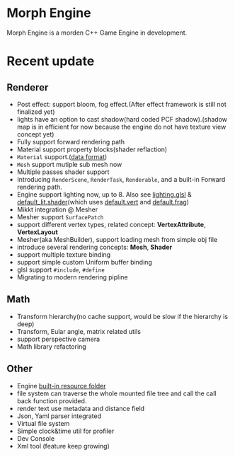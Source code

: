 # Morph Engine 
Morph Engine is a morden C++ Game Engine in development.

# Recent update
## Renderer
* Post effect: support bloom, fog effect.(After effect framework is still not finalized yet)
* lights have an option to cast shadow(hard coded PCF shadow).(shadow map is in efficient for now because the engine do not have texture view concept yet)
* Fully support forward rendering path
* Material support property blocks(shader reflaction)
* `Material` support.([data format](https://github.com/tankiJong/morph-engine/blob/master/Content/shader/mat.format))
* `Mesh` support mutiple sub mesh now
* Multiple passes shader support
* Introducing `RenderScene`, `RenderTask`, `Renderable`, and a built-in Forward rendering path.
* Engine support lighting now, up to 8. Also see [lighting.glsl](https://github.com/tankiJong/morph-engine/blob/master/Content/shader/inc/light.glsl) & [default_lit.shader](https://github.com/tankiJong/morph-engine/blob/master/Content/shader/default_lit.shader)(which uses [default.vert](https://github.com/tankiJong/morph-engine/blob/master/Content/shader/progs/default.vert) and [default.frag](https://github.com/tankiJong/morph-engine/blob/master/Content/shader/progs/default.frag))
* Mikkt integration @ Mesher
* Mesher support `SurfacePatch`
* support different vertex types, related concept: **VertexAttribute**, **VertexLayout**
* Mesher(aka MeshBuilder), support loading mesh from simple obj file
* introduce several rendering concepts: **Mesh**, **Shader**
* support multiple texture binding
* support simple custom Uniform buffer binding
* glsl support `#include`, `#define`
* Migrating to modern rendering pipline

## Math
* Transform hierarchy(no cache support, would be slow if the hierarchy is deep)
* Transform, Eular angle, matrix related utils
* support perspective camera
* Math library refactoring

## Other
* Engine [built-in resource folder](https://github.com/tankiJong/morph-engine/tree/master/Content)
* file system can traverse the whole mounted file tree and call the call back function provided.
* render text use metadata and distance field
* Json, Yaml parser integrated
* Virtual file system
* Simple clock&time util for profiler
* Dev Console
* Xml tool (feature keep growing)
